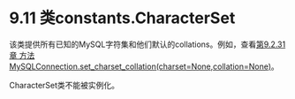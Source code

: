﻿9.11 类constants.CharacterSet
================================

该类提供所有已知的MySQL字符集和他们默认的collations。例如，查看[第9.2.31章 方法 MySQLConnection.set_charset_collation(charset=None,collation=None)](./02-chapter9.md)。
	
CharacterSet类不能被实例化。